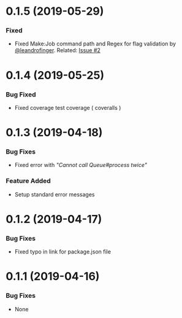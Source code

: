 <a name="0.1.5"></a>
# 0.1.5 (2019-05-29)

### Fixed
- Fixed Make:Job command path and Regex for flag validation by [@leandrofinger](https://github.com/leandrofinger). Related: [Issue #2](https://github.com/stitchng/adonis-queue/issues/2)

<a name="0.1.4"></a>
# 0.1.4 (2019-05-25)

### Bug Fixed
- Fixed coverage test coverage ( coveralls )

<a name="0.1.3"></a>
# 0.1.3 (2019-04-18)

### Bug Fixes
- Fixed error with _"Cannot call Queue#process twice"_

### Feature Added
- Setup standard error messages

<a name="0.1.2"></a>
# 0.1.2 (2019-04-17)

### Bug Fixes
- Fixed typo in link for package.json file

<a name="0.1.1"></a>
# 0.1.1 (2019-04-16)

### Bug Fixes
- None
